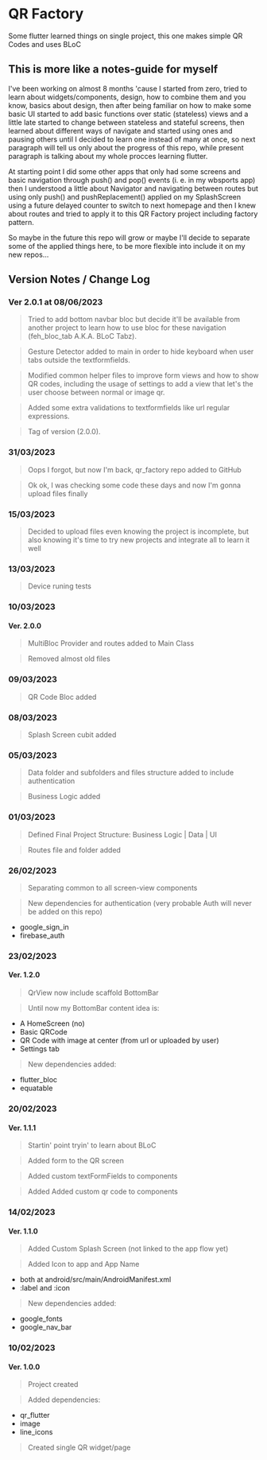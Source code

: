 # QR Factory

Some flutter learned things on single project, this one makes simple QR Codes and uses BLoC

## This is more like a notes-guide for myself

I've been working on almost 8 months 'cause I started from zero, tried to learn about
widgets/components, design, how to combine them and you know, basics about design, 
then after being familiar on how to make some basic UI started to add basic functions
over static (stateless) views and a little late started to change between stateless 
and stateful screens, then learned about different ways of navigate and started using
ones and pausing others until I decided to learn one instead of many at once, so next 
paragraph will tell us only about the progress of this repo, while present paragraph 
is talking about my whole procces learning flutter.


At starting point I did some other apps that only had some screens and basic navigation
through push() and pop() events (i. e. in my wbsports app) then I understood a little 
about Navigator and navigating between routes but using only push() and pushReplacement()
applied on my SplashScreen using a future delayed counter to switch to next homepage and 
then I knew about routes and tried to apply it to this QR Factory project including 
factory pattern.

So maybe in the future this repo will grow or maybe I'll decide to separate some of the 
applied things here, to be more flexible into include it on my new repos...


## Version Notes / Change Log

### Ver 2.0.1 at 08/06/2023
> Tried to add bottom navbar bloc but decide it'll be available from another project to
learn how to use bloc for these navigation (feh_bloc_tab A.K.A. BLoC Tabz).

> Gesture Detector added to main in order to hide keyboard when user tabs outside the
textformfields.

> Modified common helper files to improve form views and how to show QR codes, including 
the usage of settings to add a view that let's the user choose between normal or image qr.

> Added some extra validations to textformfields like url regular expressions.

> Tag of version (2.0.0).


### 31/03/2023
> Oops I forgot, but now I'm back, qr_factory repo added to GitHub

> Ok ok, I was checking some code these days and now I'm gonna upload files finally

### 15/03/2023
> Decided to upload files even knowing the project is incomplete, but also knowing
it's time to try new projects and integrate all to learn it well

### 13/03/2023
> Device runing tests

### 10/03/2023
#### Ver. 2.0.0
> MultiBloc Provider and routes added to Main Class

> Removed almost old files

### 09/03/2023
> QR Code Bloc added

### 08/03/2023
> Splash Screen cubit added

### 05/03/2023
> Data folder and subfolders and files structure added to include authentication

> Business Logic added

### 01/03/2023
> Defined Final Project Structure: Business Logic | Data | UI 

> Routes file and folder added

### 26/02/2023
> Separating common to all screen-view components 

> New dependencies for authentication (very probable Auth will never be added on this repo)
   - google_sign_in
   - firebase_auth

### 23/02/2023
#### Ver. 1.2.0
> QrView now include scaffold BottomBar

> Until now my BottomBar content idea is:
   - A HomeScreen (no)
   - Basic QRCode
   - QR Code with image at center (from url or uploaded by user)
   - Settings tab
> New dependencies added:
   - flutter_bloc
   - equatable

### 20/02/2023
#### Ver. 1.1.1
> Startin' point tryin' to learn about BLoC

> Added form to the QR screen 

> Added custom textFormFields to components

> Added Added custom qr code to components

### 14/02/2023
#### Ver. 1.1.0
> Added Custom Splash Screen (not linked to the app flow yet)

> Added Icon to app and App Name
   - both at android/src/main/AndroidManifest.xml 
   - :label and :icon

> New dependencies added:
   - google_fonts
   - google_nav_bar

### 10/02/2023
#### Ver. 1.0.0
> Project created

> Added dependencies:
   - qr_flutter
   - image
   - line_icons 

> Created single QR widget/page